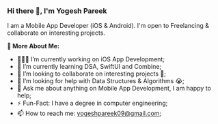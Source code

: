 ### Hi there 👋, I'm Yogesh Pareek

<p> I am a Mobile App Developer (iOS & Android). I'm open to Freelancing & collaborate on interesting projects. </p>

**🧐 More About Me:**

- 👨🏽‍💻 I’m currently working on iOS App Development;
- 🌱 I’m currently learning DSA, SwiftUI and Combine;
- 👯 I’m looking to collaborate on interesting projects 🤝;
- 🤔 I’m looking for help with Data Structures & Algorithms 😭;
- 💬 Ask me about anything on Mobile App Development, I am happy to help;
- ⚡️ Fun-Fact: I have a degree in computer engineering;
- 📫 How to reach me: yogeshpareek09@gmail.com;

<!--
**yogeshpareek/yogeshpareek** is a ✨ _special_ ✨ repository because its `README.md` (this file) appears on your GitHub profile.

Here are some ideas to get you started:

- 🔭 I’m currently working on ...
- 🌱 I’m currently learning ...
- 👯 I’m looking to collaborate on ...
- 🤔 I’m looking for help with ...
- 💬 Ask me about ...
- 📫 How to reach me: ...
- 😄 Pronouns: ...
- ⚡ Fun fact: ...
-->
